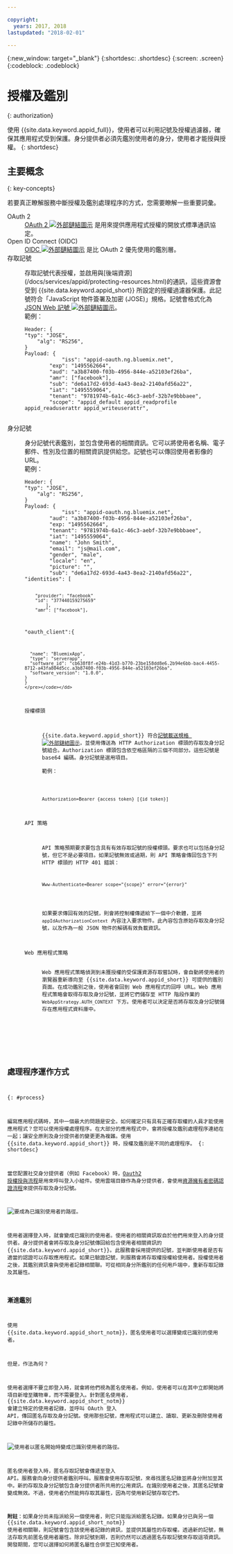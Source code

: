 ```yaml
---

copyright:
  years: 2017, 2018
lastupdated: "2018-02-01"

---
```

{:new_window: target="_blank"}
{:shortdesc: .shortdesc}
{:screen: .screen}
{:codeblock: .codeblock}

# 授權及鑑別
{: authorization}

使用 {{site.data.keyword.appid_full}}，使用者可以利用記號及授權過濾器，確保其應用程式受到保護。身分提供者必須先鑑別使用者的身分，使用者才能授與授權。
{: shortdesc}


## 主要概念
{: key-concepts}

若要真正瞭解服務中斷授權及鑑別處理程序的方式，您需要瞭解一些重要詞彙。

<dl>
  <dt>OAuth 2</dt>
    <dd><a href="https://tools.ietf.org/html/rfc6749" target="_blank">OAuth 2 <img src="../../icons/launch-glyph.svg" alt="外部鏈結圖示"></a> 是用來提供應用程式授權的開放式標準通訊協定。</dd>
  <dt>Open ID Connect (OIDC)</dt>
    <dd><a href="http://openid.net/developers/specs/" target="_blank">OIDC <img src="../../icons/launch-glyph.svg" alt="外部鏈結圖示"></a> 是比 OAuth 2 優先使用的鑑別層。</dd>
  <dt>存取記號</dt>
    <dd><p>存取記號代表授權，並啟用與[後端資源](/docs/services/appid/protecting-resources.html)的通訊，這些資源會受到 {{site.data.keyword.appid_short}} 所設定的授權過濾器保護。此記號符合「JavaScript 物件簽署及加密 (JOSE)」規格。記號會格式化為 <a href="https://jwt.io/introduction/" target="blank">JSON Web 記號 <img src="../../icons/launch-glyph.svg" alt="外部鏈結圖示"></a>。
</br>
範例：</p>
    <pre><code>Header: {
"typ": "JOSE",
    "alg": "RS256",
}
Payload: {
            "iss": "appid-oauth.ng.bluemix.net",
        "exp": "1495562664",
        "aud": "a3b87400-f03b-4956-844e-a52103ef26ba",
        "amr": ["facebook"],
        "sub": "de6a17d2-693d-4a43-8ea2-2140afd56a22",
        "iat": "1495559064",
        "tenant": "9781974b-6a1c-46c3-aebf-32b7e9bbbaee",
        "scope": "appid_default appid_readprofile appid_readuserattr appid_writeuserattr",
    </code></pre></dd>
  <dt>身分記號</dt>
    <dd><p>身分記號代表鑑別，並包含使用者的相關資訊。它可以將使用者名稱、電子郵件、性別及位置的相關資訊提供給您。記號也可以傳回使用者影像的 URL。</br>
範例：</p>
    <pre><code>Header: {
"typ": "JOSE",
    "alg": "RS256",
}
Payload: {
            "iss": "appid-oauth.ng.bluemix.net",
        "aud": "a3b87400-f03b-4956-844e-a52103ef26ba",
        "exp: "1495562664",
        "tenant": "9781974b-6a1c-46c3-aebf-32b7e9bbbaee",
        "iat": "1495559064",
        "name": "John Smith",
        "email": "js@mail.com",
        "gender", "male",
        "locale": "en",
        "picture": "<URL-to-photo>",
        "sub": "de6a17d2-693d-4a43-8ea2-2140afd56a22",
"identities": [

        "provider": "facebook"
        "id": "377440159275659"
            ],
        "amr": ["facebook"],
"oauth_client":{

      "name": "BluemixApp",
      "type": "serverapp",
      "software_id": "cb638f8f-e24b-41d3-b770-23be158dd8e6.2b94e6bb-bac4-4455-8712-a43fa804d5cc.a3b87400-f03b-4956-844e-a52103ef26ba",
      "software_version": "1.0.0",
    }
    }
    </pre></code></dd>
  <dt>授權標頭</dt>
    <dd><p>{{site.data.keyword.appid_short}} 符合<a href="https://tools.ietf.org/html/rfc6750" target="blank">記號載送規格 <img src="../../icons/launch-glyph.svg" alt="外部鏈結圖示"></a>，並使用傳送為 HTTP Authorization 標頭的存取及身分記號組合。Authorization 標頭包含依空格區隔的三個不同部分。這些記號是 base64 編碼。身分記號是選用項目。</br>
範例：</p>
    <pre><code>Authorization=Bearer {access_token} [{id_token}]</pre></code></dd>
  <dt>API 策略</dt>
    <dd><p>API 策略預期要求要包含具有有效存取記號的授權標頭。要求也可以包括身分記號，但它不是必要項目。如果記號無效或過期，則 API 策略會傳回包含下列 HTTP 標頭的 HTTP 401 錯誤：</p> <pre><code>Www-Authenticate=Bearer scope="{scope}" error="{error}"</code></pre>
    <p>如果要求傳回有效的記號，則會將控制權傳遞給下一個中介軟體，並將 <code>appIdAuthorizationContext</code> 內容注入要求物件。此內容包含原始存取及身分記號，以及作為一般 JSON 物件的解碼有效負載資訊。</dd>
  <dt>Web 應用程式策略</dt>
    <dd>Web 應用程式策略偵測到未獲授權的受保護資源存取嘗試時，會自動將使用者的瀏覽器重新導向至 {{site.data.keyword.appid_short}} 可提供的鑑別頁面。在成功鑑別之後，使用者會回到 Web 應用程式的回呼 URL。Web 應用程式策略會取得存取及身分記號，並將它們儲存至 HTTP 階段作業的 <code>WebAppStrategy.AUTH_CONTEXT</code> 下方。使用者可以決定是否將存取及身分記號儲存在應用程式資料庫中。</dd>
</dl>

</br>

## 處理程序運作方式
{: #process}

編寫應用程式碼時，其中一個最大的問題是安全。如何確定只有具有正確存取權的人員才能使用應用程式？您可以使用授權處理程序。在大部分的應用程式中，會將授權及鑑別處理程序連結在一起；讓安全原則及身分提供者的變更更為複雜。使用 {{site.data.keyword.appid_short}} 時，授權及鑑別是不同的處理程序。
{: shortdesc}

當您配置社交身分提供者（例如 Facebook）時，[Oauth2 授權授與流程](https://oauthlib.readthedocs.io/en/stable/oauth2/grants/authcode.html)是用來呼叫登入小組件。使用雲端目錄作為身分提供者，會使用[資源擁有者密碼認證流程](https://oauthlib.readthedocs.io/en/stable/oauth2/grants/password.html)來提供存取及身分記號。

![要成為已識別使用者的路徑。](/images/authenticationtrail.png)

使用者選擇登入時，就會變成已識別的使用者。使用者的相關資訊取自於他們用來登入的身分提供者。身分提供者會將存取及身分記號傳回給包含使用者相關資訊的 {{site.data.keyword.appid_short}}。此服務會採用提供的記號，並判斷使用者是否有適當的認證可以存取應用程式。如果已驗證記號，則服務會將存取權授權給使用者。授權使用者之後，其鑑別資訊會與使用者記錄相關聯。可從相同身分所鑑別的任何用戶端中，重新存取記錄及其屬性。

### 漸進鑑別

使用 {{site.data.keyword.appid_short_notm}}，匿名使用者可以選擇變成已識別的使用者。

但是，作法為何？

使用者選擇不要立即登入時，就會將他們視為匿名使用者。例如，使用者可以在其中立即開始將項目新增至購物車，而不需要登入。針對匿名使用者，{{site.data.keyword.appid_short_notm}} 會建立特定的使用者記錄，並呼叫 OAuth 登入 API，傳回匿名存取及身分記號。使用那些記號，應用程式可以建立、讀取、更新及刪除使用者記錄中所儲存的屬性。

![使用者以匿名開始時變成已識別使用者的路徑。](/images/anon-authenticationtrail.png)

匿名使用者登入時，匿名存取記號會傳遞至登入 API。服務會向身分提供者鑑別呼叫。服務會使用存取記號，來尋找匿名記錄並將身分附加至其中。新的存取及身分記號包含身分提供者所共用的公用資訊。在識別使用者之後，其匿名記號會變成無效。不過，使用者仍然能夠存取其屬性，因為可使用新記號存取它們。

**附註**：如果身分尚未指派給另一個使用者，則它只能指派給匿名記錄。如果身分已與另一個 {{site.data.keyword.appid_short_notm}} 使用者相關聯，則記號會包含該使用者記錄的資訊，並提供其屬性的存取權。透過新的記號，無法存取先前匿名使用者屬性。除非記號到期，否則仍然可以透過匿名存取記號來存取這項資訊。開發期間，您可以選擇如何將匿名屬性合併至已知使用者。
